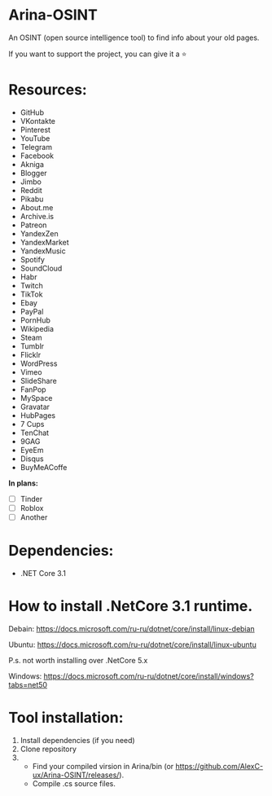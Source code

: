 # Arina-OSINT
An OSINT (open source intelligence tool) to find info about your old pages.

If you want to support the project, you can give it a ⭐

# Resources:
- GitHub
- VKontakte
- Pinterest
- YouTube
- Telegram
- Facebook
- Akniga
- Blogger
- Jimbo
- Reddit
- Pikabu
- About.me
- Archive.is
- Patreon
- YandexZen
- YandexMarket
- YandexMusic
- Spotify
- SoundCloud
- Habr
- Twitch
- TikTok
- Ebay
- PayPal
- PornHub
- Wikipedia
- Steam
- Tumblr
- Flicklr
- WordPress
- Vimeo
- SlideShare
- FanPop
- MySpace
- Gravatar
- HubPages
- 7 Cups
- TenChat
- 9GAG
- EyeEm
- Disqus
- BuyMeACoffe


**In plans:**
- [ ] Tinder
- [ ] Roblox
- [ ] Another

# Dependencies:
- .NET Core 3.1

# How to install .NetCore 3.1 runtime.
Debain: https://docs.microsoft.com/ru-ru/dotnet/core/install/linux-debian

Ubuntu: https://docs.microsoft.com/ru-ru/dotnet/core/install/linux-ubuntu

P.s. not worth installing over .NetCore 5.x 

Windows: https://docs.microsoft.com/ru-ru/dotnet/core/install/windows?tabs=net50

# Tool installation:
1. Install dependencies (if you need)
2. Clone repository
3. - Find your compiled virsion in Arina/bin (or https://github.com/AlexC-ux/Arina-OSINT/releases/).
   - Compile .cs source files.
